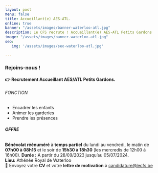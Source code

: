 ```yaml
---
layout: post
menu: false
title: Accueillant(e) AES-ATL.
online: true
banner: "/assets/images/banner-waterloo-atl.jpg"
description: Le CFS recrute ! Accueillant(e) AES-ATL Petits Gardons
image: "/assets/images/banner-waterloo-atl.jpg"
seo:
   img: '/assets/images/seo-waterloo-atl.jpg'

---
```

### Rejoins-nous !

#### 👉 Recrutement Accueillant AES/ATL Petits Gardons.

###### FONCTION

- Encadrer les enfants
- Animer les garderies
- Prendre les présences

###### **OFFRE**

**Bénévolat réénuméré** à **temps partiel** du lundi au vendredi, le matin de **07h00 à 08h15** et le soir de **15h30 à 18h30** (les mercredis de 12h00 à 16h00).
**Durée :** A partir du 28/09/2023 jusqu’au 05/07/2024.<br>
**Lieu:** Athénée Royal de Waterloo<br>
📩 Envoyez votre **CV** et votre **lettre de motivation** à [candidature@lecfs.be](mailto:candidature@lecfs.be)
